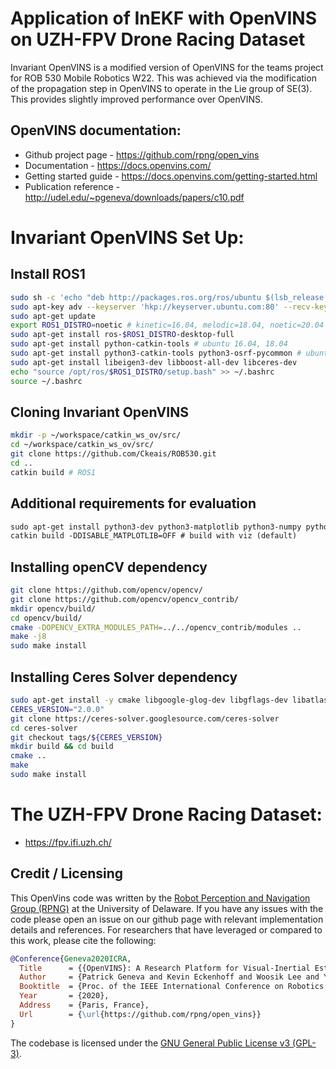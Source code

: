 # Application of InEKF with OpenVINS on UZH-FPV Drone Racing Dataset

Invariant OpenVINS is a modified version of OpenVINS for the teams project for ROB 530 Mobile Robotics W22. This was achieved via the modification of the propagation step in OpenVINS to operate in the Lie group of $\text{SE}(3)$. This provides slightly improved performance over OpenVINS.

## OpenVINS documentation:

* Github project page - https://github.com/rpng/open_vins
* Documentation - https://docs.openvins.com/
* Getting started guide - https://docs.openvins.com/getting-started.html
* Publication reference - http://udel.edu/~pgeneva/downloads/papers/c10.pdf

# Invariant OpenVINS Set Up:

## Install ROS1
```bash
sudo sh -c 'echo "deb http://packages.ros.org/ros/ubuntu $(lsb_release -sc) main" > /etc/apt/sources.list.d/ros-latest.list'
sudo apt-key adv --keyserver 'hkp://keyserver.ubuntu.com:80' --recv-key C1CF6E31E6BADE8868B172B4F42ED6FBAB17C654
sudo apt-get update
export ROS1_DISTRO=noetic # kinetic=16.04, melodic=18.04, noetic=20.04
sudo apt-get install ros-$ROS1_DISTRO-desktop-full
sudo apt-get install python-catkin-tools # ubuntu 16.04, 18.04
sudo apt-get install python3-catkin-tools python3-osrf-pycommon # ubuntu 20.04
sudo apt-get install libeigen3-dev libboost-all-dev libceres-dev
echo "source /opt/ros/$ROS1_DISTRO/setup.bash" >> ~/.bashrc
source ~/.bashrc
```

## Cloning Invariant OpenVINS

```bash
mkdir -p ~/workspace/catkin_ws_ov/src/
cd ~/workspace/catkin_ws_ov/src/
git clone https://github.com/Ckeais/ROB530.git
cd ..
catkin build # ROS1
```

## Additional requirements for evaluation

```txt
sudo apt-get install python3-dev python3-matplotlib python3-numpy python3-psutil python3-tk # for python3 systems
catkin build -DDISABLE_MATPLOTLIB=OFF # build with viz (default)
```

## Installing openCV dependency

```bash
git clone https://github.com/opencv/opencv/
git clone https://github.com/opencv/opencv_contrib/
mkdir opencv/build/
cd opencv/build/
cmake -DOPENCV_EXTRA_MODULES_PATH=../../opencv_contrib/modules ..
make -j8
sudo make install
```

## Installing Ceres Solver dependency

```bash
sudo apt-get install -y cmake libgoogle-glog-dev libgflags-dev libatlas-base-dev libeigen3-dev libsuitesparse-dev
CERES_VERSION="2.0.0"
git clone https://ceres-solver.googlesource.com/ceres-solver
cd ceres-solver
git checkout tags/${CERES_VERSION}
mkdir build && cd build
cmake ..
make
sudo make install
```

# The UZH-FPV Drone Racing Dataset:

* https://fpv.ifi.uzh.ch/



## Credit / Licensing

This OpenVins code was written by the [Robot Perception and Navigation Group (RPNG)](https://sites.udel.edu/robot/) at the
University of Delaware. If you have any issues with the code please open an issue on our github page with relevant
implementation details and references. For researchers that have leveraged or compared to this work, please cite the
following:

```bibtex
@Conference{Geneva2020ICRA,
  Title      = {{OpenVINS}: A Research Platform for Visual-Inertial Estimation},
  Author     = {Patrick Geneva and Kevin Eckenhoff and Woosik Lee and Yulin Yang and Guoquan Huang},
  Booktitle  = {Proc. of the IEEE International Conference on Robotics and Automation},
  Year       = {2020},
  Address    = {Paris, France},
  Url        = {\url{https://github.com/rpng/open_vins}}
}
```

The codebase is licensed under the [GNU General Public License v3 (GPL-3)](https://www.gnu.org/licenses/gpl-3.0.txt).

